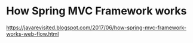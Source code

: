 # How Spring MVC Framework works
https://javarevisited.blogspot.com/2017/06/how-spring-mvc-framework-works-web-flow.html